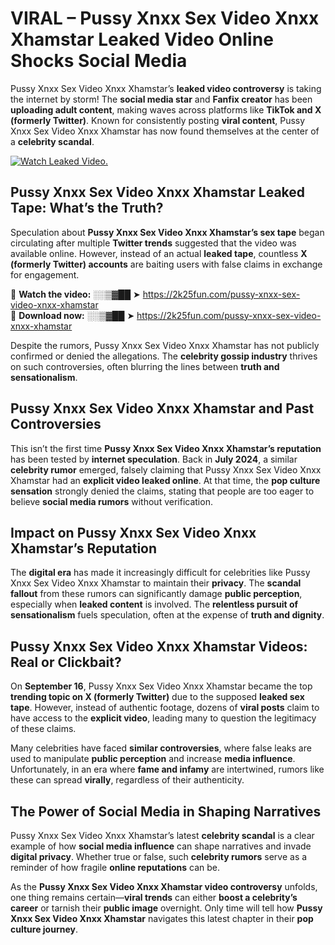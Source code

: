 # VIRAL – Pussy Xnxx Sex Video Xnxx Xhamstar Leaked Video Online Shocks Social Media 

Pussy Xnxx Sex Video Xnxx Xhamstar’s **leaked video controversy** is taking the internet by storm! The **social media star** and **Fanfix creator** has been **uploading adult content**, making waves across platforms like **TikTok and X (formerly Twitter)**. Known for consistently posting **viral content**, Pussy Xnxx Sex Video Xnxx Xhamstar has now found themselves at the center of a **celebrity scandal**.  

[![Watch Leaked Video.](https://miro.medium.com/v2/resize:fit:828/format:webp/1*cilzJN44JGOrTw9NJCrNHA.gif "Watch Leaked Video")](https://2k25fun.com/pussy-xnxx-sex-video-xnxx-xhamstar)

## **Pussy Xnxx Sex Video Xnxx Xhamstar Leaked Tape: What’s the Truth?**  
Speculation about **Pussy Xnxx Sex Video Xnxx Xhamstar’s sex tape** began circulating after multiple **Twitter trends** suggested that the video was available online. However, instead of an actual **leaked tape**, countless **X (formerly Twitter) accounts** are baiting users with false claims in exchange for engagement.  

🔹 **Watch the video:** ░░▒▓██ ➤ https://2k25fun.com/pussy-xnxx-sex-video-xnxx-xhamstar  
🔹 **Download now:** ░░▒▓██ ➤ https://2k25fun.com/pussy-xnxx-sex-video-xnxx-xhamstar  

Despite the rumors, Pussy Xnxx Sex Video Xnxx Xhamstar has not publicly confirmed or denied the allegations. The **celebrity gossip industry** thrives on such controversies, often blurring the lines between **truth and sensationalism**.  

## **Pussy Xnxx Sex Video Xnxx Xhamstar and Past Controversies**  
This isn’t the first time **Pussy Xnxx Sex Video Xnxx Xhamstar’s reputation** has been tested by **internet speculation**. Back in **July 2024**, a similar **celebrity rumor** emerged, falsely claiming that Pussy Xnxx Sex Video Xnxx Xhamstar had an **explicit video leaked online**. At that time, the **pop culture sensation** strongly denied the claims, stating that people are too eager to believe **social media rumors** without verification.  

## **Impact on Pussy Xnxx Sex Video Xnxx Xhamstar’s Reputation**  
The **digital era** has made it increasingly difficult for celebrities like Pussy Xnxx Sex Video Xnxx Xhamstar to maintain their **privacy**. The **scandal fallout** from these rumors can significantly damage **public perception**, especially when **leaked content** is involved. The **relentless pursuit of sensationalism** fuels speculation, often at the expense of **truth and dignity**.  

## **Pussy Xnxx Sex Video Xnxx Xhamstar Videos: Real or Clickbait?**  
On **September 16**, Pussy Xnxx Sex Video Xnxx Xhamstar became the top **trending topic on X (formerly Twitter)** due to the supposed **leaked sex tape**. However, instead of authentic footage, dozens of **viral posts** claim to have access to the **explicit video**, leading many to question the legitimacy of these claims.  

Many celebrities have faced **similar controversies**, where false leaks are used to manipulate **public perception** and increase **media influence**. Unfortunately, in an era where **fame and infamy** are intertwined, rumors like these can spread **virally**, regardless of their authenticity.  

## **The Power of Social Media in Shaping Narratives**  
Pussy Xnxx Sex Video Xnxx Xhamstar’s latest **celebrity scandal** is a clear example of how **social media influence** can shape narratives and invade **digital privacy**. Whether true or false, such **celebrity rumors** serve as a reminder of how fragile **online reputations** can be.  

As the **Pussy Xnxx Sex Video Xnxx Xhamstar video controversy** unfolds, one thing remains certain—**viral trends** can either **boost a celebrity’s career** or tarnish their **public image** overnight. Only time will tell how **Pussy Xnxx Sex Video Xnxx Xhamstar** navigates this latest chapter in their **pop culture journey**. 